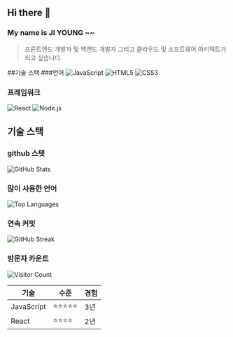 ## Hi there 👋

### My name is  JI YOUNG ~~

> 프론트엔드 개발자 및 백엔드 개발자 그리고 클라우드 및 소프트웨어 아키텍트가 되고 싶습니다.

##기술 스택 ###언어
![JavaScript](https://img.shields.io/badge/-JavaScript-F7DF1E?style=flat-square&logo=javascript&logoColor=black)
![HTML5](https://img.shields.io/badge/html5-%23E34F26.svg?style=for-the-badge&logo=html5&logoColor=white)
![CSS3](https://img.shields.io/badge/css3-%231572B6.svg?style=for-the-badge&logo=css3&logoColor=white)

### 프레임워크

![React](https://img.shields.io/badge/-React-61DAFB?style=flat-square&logo=react&logoColor=black)
![Node.js](https://img.shields.io/badge/-Node.js-339933?style=flat-square&logo=node.js&logoColor=white)

## 기술 스택

### github 스탯

![GitHub Stats](https://github-readme-stats.vercel.app/api?username=hmjlon&show_icons=true&theme=radical)

### 많이 사용한 언어

![Top Languages](https://github-readme-stats.vercel.app/api/top-langs/?username=hmjlon&layout=compact&theme=radical)

### 연속 커밋

![GitHub Streak](https://github-readme-streak-stats.herokuapp.com/?user=hmjlon&theme=radical)

### 방문자 카운트

![Visitor Count](https://profile-counter.glitch.me/hmjlon/count.svg)

| 기술       | 수준       | 경험 |
| ---------- | ---------- | ---- |
| JavaScript | ⭐⭐⭐⭐⭐ | 3년  |
| React      | ⭐⭐⭐⭐   | 2년  |
